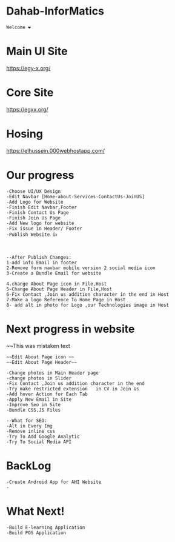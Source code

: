 # Dahab-InforMatics
    Welcome ❤️

# Main UI Site
https://egy-x.org/

# Core Site
https://egxx.org/

# Hosing 
https://elhussein.000webhostapp.com/



# Our progress
    -Choose UI/UX Design  
    -Edit Navbar [Home-about-Services-ContactUs-JoinUS]
    -Add Logo for Website
    -Finish Edit Navbar,Footer
    -Finish Contact Us Page
    -Finish Join Us Page 
    -Add New logo for website
    -Fix issue in Header/ Footer
    -Publish Website 👍



    --After Publish Changes:
    1-add info Email in footer
    2-Remove form navbar mobile version 2 social media icon
    3-Create a Bundle Email for website

    4.change About Page icon in File,Host
    5-Change About Page Header in File,Host
    6-Fix Contact ,Join us addition character in the end in Host
    7-Make a logo Reference To Home Page in Host
    8- add alt in photo for Logo ,our Technologies image in Host

# Next progress in website
~~This was mistaken text

    ~~Edit About Page icon ~~
    ~~Edit About Page Header~~

    -Change photos in Main Header page 
    -change photos in Slider
    -Fix Contact ,Join us addition character in the end
    -Try make restricted extension   in CV in Join Us 
    -Add hover Action for Each Tab
    -Apply New Email in Site
    -Improve Seo in Site
    -Bundle CSS,JS Files 

    --What for SEO:
    -Alt in Every Img
    -Remove inline css
    -Try To Add Google Analytic
    -Try To Social Media API
    




# BackLog
    -Create Android App for AHI Website
    -



# What Next!

    -Build E-learning Application
    -Build POS Application

